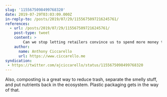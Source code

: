```yaml
---
slug: '1155675098499768320'
date: 2019-07-29T03:03:09.000Z
in-reply-to: /posts/2019/07/29/1155675097216245761/
references:
  - url: /posts/2019/07/29/1155675097216245761/
    post-type: tweet
    content: >
        Can we stop letting retailers convince us to spend more money to potentially save a few cents that actually end up in the trash?  "Buying six heads of lettuce from Costco seems like a good deal—until you throw out most of them a few weeks later."
    author:
      name: Anthony Ciccarello
      url: https://www.ciccarello.me
syndication:
 - https://twitter.com/ajciccarello/status/1155675098499768320
---
```


Also, composting is a great way to reduce trash, separate the smelly stuff, and put nutrients back in the ecosystem. 
Plastic packaging gets in the way of that.
